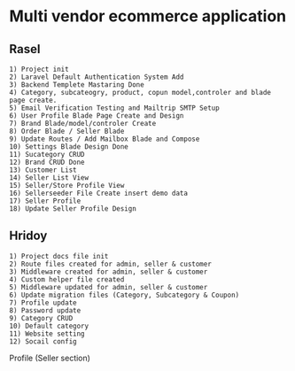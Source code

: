 # Multi vendor ecommerce application

## Rasel

    1) Project init
    2) Laravel Default Authentication System Add
    3) Backend Templete Mastaring Done
    4) Category, subcateogry, product, copun model,controler and blade page create.
    5) Email Verification Testing and Mailtrip SMTP Setup
    6) User Profile Blade Page Create and Design
    7) Brand Blade/model/controler Create
    8) Order Blade / Seller Blade
    9) Update Routes / Add Mailbox Blade and Compose
    10) Settings Blade Design Done
    11) Sucategory CRUD
    12) Brand CRUD Done
    13) Customer List
    14) Seller List View
    15) Seller/Store Profile View
    16) Sellerseeder File Create insert demo data
    17) Seller Profile
    18) Update Seller Profile Design

## Hridoy

    1) Project docs file init
    2) Route files created for admin, seller & customer
    3) Middleware created for admin, seller & customer
    4) Custom helper file created
    5) Middleware updated for admin, seller & customer
    6) Update migration files (Category, Subcategory & Coupon)
    7) Profile update
    8) Password update
    9) Category CRUD
    10) Default category
    11) Website setting
    12) Socail config


Profile (Seller section)

<!-- @if ( auth()->user()->role == $isSeller)
    <hr>
    <div class="row">
      <div class="col-md-12">
        <div class="panel panel-white">
          <div class="panel-heading clearfix">
            <h4 class="panel-title">Manage Seller Information</h4>
          </div>
          <div class="panel-body">
            <div class="card mb-4">
              <form action="{{ route('updateProfile') }}" method="post" enctype="multipart/form-data">
                @csrf
                <div class="card-body">

                  <div class="row">
                    <div class="col-sm-3">
                      <p class="mb-0">Shop Logo</p>
                    </div>
                    <div class="col-sm-5">
                      <input type="file" accept="image/*" onchange="previewImage('shop_logo_preview', this.files)"
                        name="shop_logo" id="shop_logo" class="form-control">
                    </div>
                    <div class="col-sm-4">
                      @if($data->shop_logo)
                      <img class="img avatar" id="shop_logo_preview"
                        src="{{ asset('backend/uploads/' . $data->shop_logo) }}" alt="Shop-{{ $data->shop_logo }}"
                        width="80px" height="80px">
                      @else
                      <img class="img avatar" id="shop_logo_preview"
                        src="{{ asset('backend/assets/default-img/noimage.jpg') }}" alt="shop default logo" width="80px"
                        height="80px">
                      @endif
                    </div>
                  </div>
                  <hr>
                  <div class="row">
                    <div class="col-sm-3">
                      <p class="mb-0">Shop Name</p>
                    </div>
                    <div class="col-sm-9">
                      <input type="text" name="shop_name" value="{{ $data->shop_name }}" id="shop_name"
                        class="form-control">
                      @error('shop_name')
                      <small class="text-danger">{{ $message }}</small>
                      @enderror
                    </div>
                  </div>
                  <hr>
                  <div class="row">
                    <div class="col-sm-3">
                      <p class="mb-0">Email</p>
                    </div>
                    <div class="col-sm-9">
                      <input type="email" title="You can not update your verified email" disabled
                        value="{{ $data->email }}" id="email" class="form-control">
                    </div>
                  </div>
                  <hr>
                  <div class="row">
                    <div class="col-sm-3">
                      <p class="mb-0">Phone(primary)</p>
                    </div>
                    <div class="col-sm-9">
                      <input type="tel" name="primary_phone" value="{{ $data->primary_phone }}" id="primary_phone"
                        class="form-control">
                      @error('primary_phone')
                      <small class="text-danger">{{ $message }}</small>
                      @enderror
                    </div>
                  </div>
                  <hr>
                  <div class="row">
                    <div class="col-sm-3">
                      <p class="mb-0">Mobile(optional)</p>
                    </div>
                    <div class="col-sm-9">
                      <input type="tel" name="secondary_phone" value="{{ $data->secondary_phone }}" id="secondary_phone"
                        class="form-control">
                      @error('secondary_phone')
                      <small class="text-danger">{{ $message }}</small>
                      @enderror
                    </div>
                  </div>
                  <hr>
                  <div class="row">
                    <div class="col-sm-3">
                      <p class="mb-0">Address</p>
                    </div>
                    <div class="col-sm-3">
                      <input type="text" name="shop_location" value="{{ $data->shop_location }}" id="shop_location"
                        class="form-control">
                      @error('shop_location')
                      <small class="text-danger">{{ $message }}</small>
                      @enderror
                    </div>

                    <div class="col-sm-3">
                      <input type="text" name="shop_address" value="{{ $data->shop_address }}" id="shop_address"
                        class="form-control">
                      @error('shop_address')
                      <small class="text-danger">{{ $message }}</small>
                      @enderror
                    </div>

                    <div class="col-sm-3">
                      <input type="text" name="city" value="{{ $data->city }}" id="city" class="form-control">
                      @error('address')
                      <small class="text-danger">{{ $message }}</small>
                      @enderror
                    </div>
                  </div>
                  <div class="row" style="margin-top: 20px">
                    <div class="col-sm-12 text-right ">
                      <button class="btn btn-info" type="submit">Save Change</button>
                    </div>
                  </div>
                </div>
              </form>
            </div>
          </div>
        </div>
      </div>
    </div>
    @endif -->